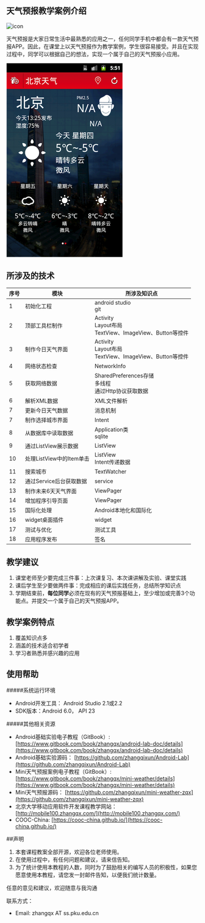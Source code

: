 
## 天气预报教学案例介绍
![icon](http://mobile100.zhangqx.com/assets/images/lp2.jpg)

天气预报是大家日常生活中最熟悉的应用之一，任何同学手机中都会有一款天气预报APP。因此，在课堂上以天气预报作为教学案例，学生很容易接受。并且在实现过程中，同学可以根据自己的想法，实现一个属于自己的天气预报小应用。


![miniWeather教学案例](imags/mini-weather.png)

## 所涉及的技术

| 序号 | 模块 | 所涉及知识点 |
| -- | -- | -- |
| 1 | 初始化工程 | android studio<br>git |
|2|顶部工具栏制作|Activity<br> Layout布局<br>TextView、ImageView、Button等控件|
| 3 | 制作今日天气界面 | Activity<br> Layout布局<br>TextView、ImageView、Button等控件 |
| 4 | 网络状态检查 | NetworkInfo|
| 5 | 获取网络数据 | SharedPreferences存储<br>多线程<br>通过Http协议获取数据 |
| 6 | 解析XML数据 | XML文件解析 |
| 7 | 更新今日天气数据 | 消息机制 |
| 7 | 制作选择城市界面 | Intent |
| 8 | 从数据库中读取数据 | Application类 <br> sqlite |
| 9 | 通过ListView展示数据 | ListView |
| 10 | 处理ListView中的Item单击| ListView<br>Intent传递数据 |
| 11 | 搜索城市 | TextWatcher |
| 12 | 通过Service后台获取数据 | service |
| 13 | 制作未来6天天气界面 | ViewPager |
| 14 | 增加程序引导页面 | ViewPager |
| 15 | 国际化处理 | Android本地化和国际化 |
| 16 | widget桌面插件 | widget |
| 17 | 测试与优化 | 测试工具 |
| 18 | 应用程序发布 | 签名 |


## 教学建议

1. 课堂老师至少要完成三件事：上次课复习、本次课讲解及实验、课堂实践
2. 课后学生至少要做两件事：完成相应的课后实践任务，总结所学知识点
3. 学期结束前，**每位同学**必须在现有的天气预报基础上，至少增加或完善3个功能点。并提交一个属于自己的天气预报APP。


## 教学案例特点

1. 覆盖知识点多
2. 涵盖的技术适合初学者
3. 学习者熟悉并感兴趣的应用


## 使用帮助
#####系统运行环境
* Android开发工具： Android Studio 2.1或2.2 
* SDK版本：Android 6.0， API 23

#####其他相关资源
* Android基础实验电子教程（GitBook）: [https://www.gitbook.com/book/zhangqx/android-lab-doc/details](https://www.gitbook.com/book/zhangqx/android-lab-doc/details)
* Android基础实验源码： [https://github.com/zhangqixun/Android-Lab](https://github.com/zhangqixun/Android-Lab)
* Mini天气预报案例电子教程（GitBook）: [https://www.gitbook.com/book/zhangqx/mini-weather/details](https://www.gitbook.com/book/zhangqx/mini-weather/details)
* Mini天气预报源码： [https://github.com/zhangqixun/mini-weather-zqx](https://github.com/zhangqixun/mini-weather-zqx)
* 北京大学移动应用软件开发课程教学网站： [http://mobile100.zhangqx.com/](http://mobile100.zhangqx.com/)
* COOC-China: [https://cooc-china.github.io/](https://cooc-china.github.io/)

##声明
1. 本套课程教案全部开源，欢迎各位老师使用。
2. 在使用过程中，有任何问题和建议，请来信告知。
3. 为了统计使用本教程的人数，同时为了鼓励相关的编写人员的积极性，如果您愿意使用本教程，请您发一封邮件告知，以便我们统计数量。

任意的意见和建议，欢迎随意与我沟通

联系方式：

* Email: zhangqx AT ss.pku.edu.cn




